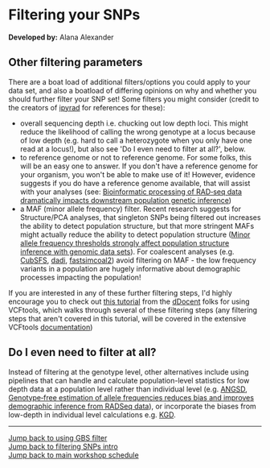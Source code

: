 # Filtering your SNPs
**Developed by:** Alana Alexander

## Other filtering parameters
There are a boat load of additional filters/options you could apply to your data set, and also a boatload of differing opinions on why and whether you should further filter your SNP set! Some filters you might consider (credit to the creators of [ipyrad](https://ipyrad.readthedocs.io/faq.html#tuning-assembly-parameters) for references for these):
* overall sequencing depth i.e. chucking out low depth loci. This might reduce the likelihood of calling the wrong genotype at a locus because of low depth (e.g. hard to call a heterozygote when you only have one read at a locus!), but also see 'Do I even need to filter at all?', below.
* to reference genome or not to reference genome. For some folks, this will be an easy one to answer. If you don't have a reference genome for your organism, you won't be able to make use of it! However, evidence suggests if you do have a reference genome available, that will assist with your analyses (see: [Bioinformatic processing of RAD‐seq data dramatically impacts downstream population genetic inference](https://academic.oup.com/sysbio/article/65/3/357/2468879))
* a MAF (minor allele frequency) filter. Recent research suggests for Structure/PCA analyses, that singleton SNPs being filtered out increases the ability to detect population structure, but that more stringent MAFs might actually reduce the ability to detect population structure ([Minor allele frequency thresholds strongly affect population structure inference with genomic data sets](https://onlinelibrary.wiley.com/doi/abs/10.1111/1755-0998.12995)). For coalescent analyses (e.g. [CubSFS](https://github.com/blwaltoft/CubSFS), [dadi](https://bitbucket.org/gutenkunstlab/dadi/src/master/), [fastsimcoal2](http://cmpg.unibe.ch/software/fastsimcoal2/)) avoid filtering on MAF - the low frequency variants in a population are hugely informative about demographic processes impacting the population!

If you are interested in any of these further filtering steps, I'd highly encourage you to check out [this tutorial](http://www.ddocent.com/filtering/) from the [dDocent](http://www.ddocent.com) folks for using VCFtools, which walks through several of these filtering steps (any filtering steps that aren't covered in this tutorial, will be covered in the extensive VCFtools [documentation](https://vcftools.github.io/man_latest.html))

## Do I even need to filter at all?
Instead of filtering at the genotype level, other alternatives include using pipelines that can handle and calculate population-level statistics for low depth data at a population level rather than individual level (e.g. [ANGSD](http://www.popgen.dk/angsd/index.php/ANGSD), [Genotype‐free estimation of allele frequencies reduces bias and improves demographic inference from RADSeq data](https://onlinelibrary-wiley-com.ezproxy.otago.ac.nz/doi/full/10.1111/1755-0998.12990)), or incorporate the biases from low-depth in individual level calculations e.g. [KGD](https://github.com/AgResearch/KGD).

---
[Jump back to using GBS filter](https://otagomohio.github.io/2019-06-11_GBS_EE/sessions/filteringGBSfilter.html)  
[Jump back to filtering SNPs intro](https://otagomohio.github.io/2019-06-11_GBS_EE/sessions/filteringSNPs.html)  
[Jump back to main workshop schedule](https://otagomohio.github.io/2019-06-11_GBS_EE/)
